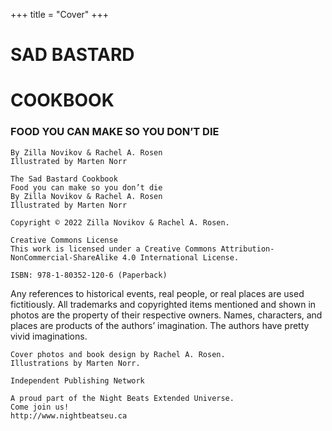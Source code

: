 +++
title = "Cover"
+++

# SAD BASTARD

# COOKBOOK

### FOOD YOU CAN MAKE SO YOU DON’T DIE

```
By Zilla Novikov & Rachel A. Rosen
Illustrated by Marten Norr
```

```
The Sad Bastard Cookbook
Food you can make so you don’t die
By Zilla Novikov & Rachel A. Rosen
Illustrated by Marten Norr
```
```
Copyright © 2022 Zilla Novikov & Rachel A. Rosen.
```
```
Creative Commons License
This work is licensed under a Creative Commons Attribution-
NonCommercial-ShareAlike 4.0 International License.
```
```
ISBN: 978-1-80352-120-6 (Paperback)
```
Any references to historical events, real people, or real places are used
fictitiously. All trademarks and copyrighted items mentioned and shown in
photos are the property of their respective owners. Names, characters, and
places are products of the authors’ imagination. The authors have pretty
vivid imaginations.

```
Cover photos and book design by Rachel A. Rosen.
Illustrations by Marten Norr.
```
```
Independent Publishing Network
```
```
A proud part of the Night Beats Extended Universe.
Come join us!
http://www.nightbeatseu.ca
```